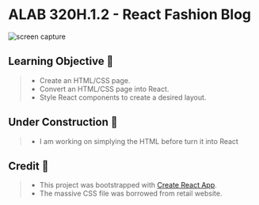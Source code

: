 # ALAB 320H.1.2 - React Fashion Blog

<img alt='screen capture' src="./assets/summerTea.gif"></div>

## Learning Objective 🎯
> - Create an HTML/CSS page.
> - Convert an HTML/CSS page into React.
> - Style React components to create a desired layout.

## Under Construction 🚧
> - I am working on simplying the HTML before turn it into React 

## Credit 📑
> - This project was bootstrapped with [Create React App](https://github.com/facebook/create-react-app).
> - The massive CSS file was borrowed from retail website. 